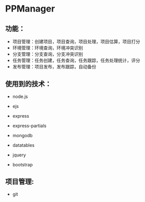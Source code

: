 PPManager
=========

## 功能：
- 项目管理：创建项目，项目查询，项目处理，项目估算，项目打分
- 环境管理：环境查询，环境冲突识别
- 分支管理：分支查询，分支冲突识别
- 任务管理：任务创建，任务查询，任务跟踪，任务处理统计，评分
- 发布管理：项目发布，发布跟踪，自动备份


## 使用到的技术：
- node.js
- ejs
- express
- express-partials
- mongodb

- datatables
- jquery
- bootstrap

## 项目管理:
- git




